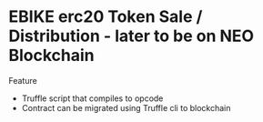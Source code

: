 # EBIKE erc20 Token Sale / Distribution - later to be on NEO Blockchain

Feature
- Truffle script that compiles to opcode 
- Contract can be migrated using Truffle cli to blockchain